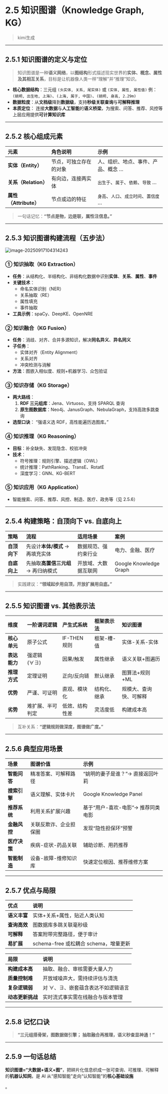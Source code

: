 # 2.5 知识图谱（Knowledge Graph, KG）

> kimi生成

------

## 2.5.1 知识图谱的定义与定位

> 知识图谱是一种**语义网络**，以**图结构**形式描述现实世界的**实体、概念、属性及其相互关系**，目标是让机器像人类一样“理解”并“推理”知识。

- **核心数据结构**：三元组
	`(头实体, 关系, 尾实体)` 或 `(实体, 属性, 属性值)`
	例：`(姚明, 出生地, 上海)`、`(上海, 属于, 中国)`、`(姚明, 身高, 2.29m)`
- **数据粒度**：从**文档级**降到**数据级**，支持**秒级关联查询**与**可解释推理**
- **本质定位**：
	连接**大数据**与**人工智能**的**语义桥梁**，为搜索、问答、推荐、风控等上层应用提供**可计算知识库**

------

## 2.5.2 核心组成元素

| 元素                  | 角色说明               | 示例                                   |
| :-------------------- | :--------------------- | :------------------------------------- |
| **实体（Entity）**    | 节点，可独立存在的对象 | 人、组织、地点、事件、产品、概念 …     |
| **关系（Relation）**  | 有向边，连接两实体     | `出生于`、`属于`、`依赖`、`导致` …     |
| **属性（Attribute）** | 节点或边的特征         | `身高`、`人口`、`成立时间`、`置信度` … |

> 一句话记忆：**“节点是物，边是联，属性注信息。”**

------

## 2.5.3 知识图谱构建流程（五步法）

![image-20250917104314243](C:/Users/62705/AppData/Roaming/Typora/typora-user-images/image-20250917104314243.png)

### ① 知识抽取（KG Extraction）

- **任务**：从结构化、半结构化、非结构化数据中识别**实体**、**关系**、**属性**、**事件**
- **关键技术**：
	- 命名实体识别（NER）
	- 关系抽取（RE）
	- 属性填充
	- 事件抽取
- **工具示例**：spaCy、DeepKE、OpenNRE

### ② 知识融合（KG Fusion）

- **任务**：消歧、对齐、合并多源知识，解决**同名异义**、**异名同义**
- **子任务**：
	- 实体对齐（Entity Alignment）
	- 关系对齐
	- 冲突检测与消解
- **方法**：图嵌入相似度、规则+机器学习、众包验证

### ③ 知识存储（KG Storage）

- **两大路线**：
	1. **RDF 三元组库**：Jena、Virtuoso，支持 SPARQL 查询
	2. **原生图数据库**：Neo4j、JanusGraph、NebulaGraph，支持高效多跳查询
- **选型口诀**：
	“强语义选 RDF，高性能遍历选图库。”

### ④ 知识推理（KG Reasoning）

- **目标**：补全缺失、发现隐含、校验冲突
- **技术**：
	- 符号推理：规则引擎、描述逻辑（OWL）
	- 统计推理：PathRanking、TransE、RotatE
	- 深度学习：GNN、KG-BERT

### ⑤ 知识应用（KG Application）

- 智能搜索、问答、推荐、风控、制造、医疗、政务等（见 2.5.6）

------

## 2.5.4 构建策略：自顶向下 vs. 自底向上

| 策略         | 流程                                | 适用场景             | 案例                   |
| :----------- | :---------------------------------- | :------------------- | :--------------------- |
| **自顶向下** | 先设计**本体/模式** → 再填充实体    | 数据规范、强约束行业 | 电力、金融、医疗       |
| **自底向上** | 先抽取**高置信三元组** → 再归纳模式 | 开放域、大数据互联网 | Google Knowledge Graph |

> 实践建议：**“领域起步用自顶，开放扩展用自底。”**

------

## 2.5.5 知识图谱 vs. 其他表示法

| 维度         | 一阶谓词逻辑     | 产生式系统     | 框架表示法   | 知识图谱               |
| :----------- | :--------------- | :------------- | :----------- | :--------------------- |
| **核心单元** | 原子公式         | IF-THEN 规则   | 框架-槽-值   | 实体-关系-实体         |
| **表达能力** | 强逻辑 (∀∃)      | 因果/触发      | 属性继承     | 语义关联+图遍历        |
| **推理方式** | 定理证明         | 正向/反向链    | 默认继承     | 图算法+规则+ML         |
| **优势**     | 严谨、可证明     | 直观、模块化   | 结构化、继承 | 规模大、查询快、可解释 |
| **劣势**     | 难扩展、半可判定 | 低效、结构性差 | 灵活度低     | 构建成本高             |

> 互补关系：**“逻辑规则做深度，图谱做广度。”**

------

## 2.5.6 典型应用场景

| 场景         | 图谱价值               | 示例                               |
| :----------- | :--------------------- | :--------------------------------- |
| **智能问答** | 精准答案、可解释路径   | “姚明的妻子是谁？”→ 直接返回叶莉   |
| **搜索引擎** | 语义理解、实体卡片     | Google Knowledge Panel             |
| **推荐系统** | 利用关系扩展兴趣       | 基于“用户-喜欢-电影”→ 推荐同类电影 |
| **金融风控** | 关联反欺诈、企业担保圈 | 发现“隐性担保环”预警               |
| **医疗决策** | 疾病-症状-药品关联     | 辅助诊断、用药推荐                 |
| **智能制造** | 设备-故障-维修知识库   | 快速定位根因、推荐维修方案         |

------

## 2.5.7 优点与局限

| 优点         | 说明                                  |
| :----------- | :------------------------------------ |
| **语义丰富** | 实体+关系+属性，贴近人类认知          |
| **查询高效** | 图数据库多跳关联毫秒级                |
| **可解释**   | 答案附带完整路径，便于审计            |
| **易扩展**   | schema-free 或松耦合 schema，增量更新 |

| 局限             | 说明                              |
| :--------------- | :-------------------------------- |
| **构建成本高**   | 抽取、融合、审核需要大量人力      |
| **质量控制难**   | 开放域噪声大，需持续评估与清洗    |
| **复杂逻辑弱**   | 对 ∀、∃、嵌套蕴含表达不如逻辑语言 |
| **动态更新挑战** | 实时流式事实需在线融合与版本管理  |

------

## 2.5.8 记忆口诀

> **“三元组搭骨架，图数据做引擎；
> 抽取融合再推理，语义秒查显神通！”**

------

## 2.5.9 一句话总结

**知识图谱=“大数据+语义+图”**，把碎片化信息织成一张可查询、可推理、可解释的**机器认知网**，是 AI 从“感知智能”走向“认知智能”的**核心基础设施**

。